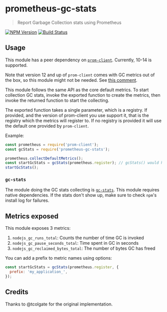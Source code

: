 # prometheus-gc-stats

> Report Garbage Collection stats using Prometheus

[![NPM Version][npm-image]][npm-url]
[![Build Status][circle-ci-image]][circle-ci-url]

## Usage

This module has a peer dependency on [`prom-client`](https://github.com/siimon/prom-client). Currently, 10-14 is supported.

Note that version 12 and up of `prom-client` comes with GC metrics out of the box, so this module might not be needed. See [this comment](https://github.com/siimon/prom-client/pull/361#discussion_r400430717).

This module follows the same API as the core default metrics. To start collection GC stats, invoke the exported function to create the
metrics, then invoke the returned function to start the collecting.

The exported function takes a single parameter, which is a registry. If provided, and the version of prom-client you use support it, that is
the registry which the metrics will register to. If no registry is provided it will use the default one provided by `prom-client`.

Example:

```js
const prometheus = require('prom-client');
const gcStats = require('prometheus-gc-stats');

prometheus.collectDefaultMetrics();
const startGcStats = gcStats(prometheus.register); // gcStats() would have the same effect in this case
startGcStats();
```

### `gc-stats`

The module doing the GC stats collecting is [`gc-stats`](https://github.com/dainis/node-gcstats). This module requires native dependencies.
If the stats don't show up, make sure to check `npm`'s install log for failures.

## Metrics exposed

This module exposes 3 metrics:

1. `nodejs_gc_runs_total`: Counts the number of time GC is invoked
2. `nodejs_gc_pause_seconds_total`: Time spent in GC in seconds
3. `nodejs_gc_reclaimed_bytes_total`: The number of bytes GC has freed

You can add a prefix to metric names using options:

```js
const startGcStats = gcStats(prometheus.register, {
  prefix: 'my_application_',
});
```

## Credits

Thanks to @tcolgate for the original implementation.

[circle-ci-url]: https://circleci.com/gh/SimenB/node-prometheus-gc-stats
[circle-ci-image]: https://img.shields.io/circleci/build/gh/SimenB/node-prometheus-gc-stats
[npm-url]: https://npmjs.org/package/prometheus-gc-stats
[npm-image]: https://img.shields.io/npm/v/prometheus-gc-stats.svg
